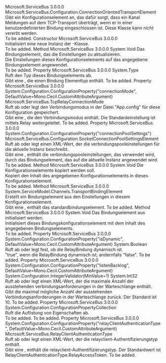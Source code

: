 <Type Name="TcpRelayTransportElement" FullName="Microsoft.ServiceBus.Configuration.TcpRelayTransportElement">
  <TypeSignature Language="C#" Value="public sealed class TcpRelayTransportElement : Microsoft.ServiceBus.Configuration.ConnectionOrientedTransportElement" />
  <TypeSignature Language="ILAsm" Value=".class public auto ansi sealed beforefieldinit TcpRelayTransportElement extends Microsoft.ServiceBus.Configuration.ConnectionOrientedTransportElement" />
  <TypeSignature Language="DocId" Value="T:Microsoft.ServiceBus.Configuration.TcpRelayTransportElement" />
  <TypeSignature Language="VB.NET" Value="Public NotInheritable Class TcpRelayTransportElement&#xA;Inherits ConnectionOrientedTransportElement" />
  <TypeSignature Language="F#" Value="type TcpRelayTransportElement = class&#xA;    inherit ConnectionOrientedTransportElement" />
  <AssemblyInfo>
    <AssemblyName>Microsoft.ServiceBus</AssemblyName>
    <AssemblyVersion>3.0.0.0</AssemblyVersion>
  </AssemblyInfo>
  <Base>
    <BaseTypeName>Microsoft.ServiceBus.Configuration.ConnectionOrientedTransportElement</BaseTypeName>
  </Base>
  <Interfaces />
  <Docs>
    <summary>Gibt ein Konfigurationselement an, das dafür sorgt, dass ein Kanal Meldungen auf dem TCP-Transport überträgt, wenn er in einer benutzerdefinierten Bindung eingeschlossen ist. Diese Klasse kann nicht vererbt werden.</summary>
    <remarks>To be added.</remarks>
  </Docs>
  <Members>
    <Member MemberName=".ctor">
      <MemberSignature Language="C#" Value="public TcpRelayTransportElement ();" />
      <MemberSignature Language="ILAsm" Value=".method public hidebysig specialname rtspecialname instance void .ctor() cil managed" />
      <MemberSignature Language="DocId" Value="M:Microsoft.ServiceBus.Configuration.TcpRelayTransportElement.#ctor" />
      <MemberSignature Language="VB.NET" Value="Public Sub New ()" />
      <MemberType>Constructor</MemberType>
      <AssemblyInfo>
        <AssemblyName>Microsoft.ServiceBus</AssemblyName>
        <AssemblyVersion>3.0.0.0</AssemblyVersion>
      </AssemblyInfo>
      <Parameters />
      <Docs>
        <summary>Initialisiert eine neue Instanz der <see cref="T:Microsoft.ServiceBus.Configuration.TcpRelayTransportElement" />-Klasse.</summary>
        <remarks>To be added.</remarks>
      </Docs>
    </Member>
    <Member MemberName="ApplyConfiguration">
      <MemberSignature Language="C#" Value="public override void ApplyConfiguration (System.ServiceModel.Channels.BindingElement bindingElement);" />
      <MemberSignature Language="ILAsm" Value=".method public hidebysig virtual instance void ApplyConfiguration(class System.ServiceModel.Channels.BindingElement bindingElement) cil managed" />
      <MemberSignature Language="DocId" Value="M:Microsoft.ServiceBus.Configuration.TcpRelayTransportElement.ApplyConfiguration(System.ServiceModel.Channels.BindingElement)" />
      <MemberSignature Language="F#" Value="override this.ApplyConfiguration : System.ServiceModel.Channels.BindingElement -&gt; unit" Usage="tcpRelayTransportElement.ApplyConfiguration bindingElement" />
      <MemberType>Method</MemberType>
      <AssemblyInfo>
        <AssemblyName>Microsoft.ServiceBus</AssemblyName>
        <AssemblyVersion>3.0.0.0</AssemblyVersion>
      </AssemblyInfo>
      <ReturnValue>
        <ReturnType>System.Void</ReturnType>
      </ReturnValue>
      <Parameters>
        <Parameter Name="bindingElement" Type="System.ServiceModel.Channels.BindingElement" />
      </Parameters>
      <Docs>
        <param name="bindingElement"> Das Bindungselement, das die Einstellungen zu aktualisieren.</param>
        <summary>Die Einstellungen dieses Konfigurationselements auf das angegebene Bindungselement angewendet.</summary>
        <remarks>To be added.</remarks>
      </Docs>
    </Member>
    <Member MemberName="BindingElementType">
      <MemberSignature Language="C#" Value="public override Type BindingElementType { get; }" />
      <MemberSignature Language="ILAsm" Value=".property instance class System.Type BindingElementType" />
      <MemberSignature Language="DocId" Value="P:Microsoft.ServiceBus.Configuration.TcpRelayTransportElement.BindingElementType" />
      <MemberSignature Language="VB.NET" Value="Public Overrides ReadOnly Property BindingElementType As Type" />
      <MemberSignature Language="F#" Value="member this.BindingElementType : Type" Usage="Microsoft.ServiceBus.Configuration.TcpRelayTransportElement.BindingElementType" />
      <MemberType>Property</MemberType>
      <AssemblyInfo>
        <AssemblyName>Microsoft.ServiceBus</AssemblyName>
        <AssemblyVersion>3.0.0.0</AssemblyVersion>
      </AssemblyInfo>
      <ReturnValue>
        <ReturnType>System.Type</ReturnType>
      </ReturnValue>
      <Docs>
        <summary>Ruft den Typ dieses Bindungselements ab.</summary>
        <value>Gibt eine <see cref="T:System.Type" /> , die einen Bindung Elementtyp enthält.</value>
        <remarks>To be added.</remarks>
      </Docs>
    </Member>
    <Member MemberName="ConnectionMode">
      <MemberSignature Language="C#" Value="public Microsoft.ServiceBus.TcpRelayConnectionMode ConnectionMode { get; set; }" />
      <MemberSignature Language="ILAsm" Value=".property instance valuetype Microsoft.ServiceBus.TcpRelayConnectionMode ConnectionMode" />
      <MemberSignature Language="DocId" Value="P:Microsoft.ServiceBus.Configuration.TcpRelayTransportElement.ConnectionMode" />
      <MemberSignature Language="VB.NET" Value="Public Property ConnectionMode As TcpRelayConnectionMode" />
      <MemberSignature Language="F#" Value="member this.ConnectionMode : Microsoft.ServiceBus.TcpRelayConnectionMode with get, set" Usage="Microsoft.ServiceBus.Configuration.TcpRelayTransportElement.ConnectionMode" />
      <MemberType>Property</MemberType>
      <AssemblyInfo>
        <AssemblyName>Microsoft.ServiceBus</AssemblyName>
        <AssemblyVersion>3.0.0.0</AssemblyVersion>
      </AssemblyInfo>
      <Attributes>
        <Attribute>
          <AttributeName>System.Configuration.ConfigurationProperty("connectionMode", DefaultValue=Mono.Cecil.CustomAttributeArgument)</AttributeName>
        </Attribute>
      </Attributes>
      <ReturnValue>
        <ReturnType>Microsoft.ServiceBus.TcpRelayConnectionMode</ReturnType>
      </ReturnValue>
      <Docs>
        <summary>Ruft ab oder legt den Verbindungsmodus in der Datei "App.config" für diese Konfiguration gespeichert.</summary>
        <value>Gibt eine <see cref="T:Microsoft.ServiceBus.TcpRelayConnectionMode" /> , die den Verbindungsmodus enthält. Die Standardeinstellung ist mittels Relay weitergeleitet.</value>
        <remarks>To be added.</remarks>
      </Docs>
    </Member>
    <Member MemberName="ConnectionPoolSettings">
      <MemberSignature Language="C#" Value="public Microsoft.ServiceBus.Configuration.SocketConnectionPoolSettingsElement ConnectionPoolSettings { get; set; }" />
      <MemberSignature Language="ILAsm" Value=".property instance class Microsoft.ServiceBus.Configuration.SocketConnectionPoolSettingsElement ConnectionPoolSettings" />
      <MemberSignature Language="DocId" Value="P:Microsoft.ServiceBus.Configuration.TcpRelayTransportElement.ConnectionPoolSettings" />
      <MemberSignature Language="VB.NET" Value="Public Property ConnectionPoolSettings As SocketConnectionPoolSettingsElement" />
      <MemberSignature Language="F#" Value="member this.ConnectionPoolSettings : Microsoft.ServiceBus.Configuration.SocketConnectionPoolSettingsElement with get, set" Usage="Microsoft.ServiceBus.Configuration.TcpRelayTransportElement.ConnectionPoolSettings" />
      <MemberType>Property</MemberType>
      <AssemblyInfo>
        <AssemblyName>Microsoft.ServiceBus</AssemblyName>
        <AssemblyVersion>3.0.0.0</AssemblyVersion>
      </AssemblyInfo>
      <Attributes>
        <Attribute>
          <AttributeName>System.Configuration.ConfigurationProperty("connectionPoolSettings")</AttributeName>
        </Attribute>
      </Attributes>
      <ReturnValue>
        <ReturnType>Microsoft.ServiceBus.Configuration.SocketConnectionPoolSettingsElement</ReturnType>
      </ReturnValue>
      <Docs>
        <summary>Ruft ab oder legt einen XML-Wert, der die verbindungspooleinstellungen für die aktuelle Instanz beschreibt.</summary>
        <value>Gibt eine <see cref="T:Microsoft.ServiceBus.Configuration.SocketConnectionPoolSettingsElement" /> , enthält die verbindungspooleinstellungen, das verwendet wird, durch das Bindungselement, das auf die aktuelle Instanz angewendet wird.</value>
        <remarks>To be added.</remarks>
      </Docs>
    </Member>
    <Member MemberName="CopyFrom">
      <MemberSignature Language="C#" Value="public override void CopyFrom (System.ServiceModel.Configuration.ServiceModelExtensionElement from);" />
      <MemberSignature Language="ILAsm" Value=".method public hidebysig virtual instance void CopyFrom(class System.ServiceModel.Configuration.ServiceModelExtensionElement from) cil managed" />
      <MemberSignature Language="DocId" Value="M:Microsoft.ServiceBus.Configuration.TcpRelayTransportElement.CopyFrom(System.ServiceModel.Configuration.ServiceModelExtensionElement)" />
      <MemberSignature Language="VB.NET" Value="Public Overrides Sub CopyFrom (from As ServiceModelExtensionElement)" />
      <MemberSignature Language="F#" Value="override this.CopyFrom : System.ServiceModel.Configuration.ServiceModelExtensionElement -&gt; unit" Usage="tcpRelayTransportElement.CopyFrom from" />
      <MemberType>Method</MemberType>
      <AssemblyInfo>
        <AssemblyName>Microsoft.ServiceBus</AssemblyName>
        <AssemblyVersion>3.0.0.0</AssemblyVersion>
      </AssemblyInfo>
      <ReturnValue>
        <ReturnType>System.Void</ReturnType>
      </ReturnValue>
      <Parameters>
        <Parameter Name="from" Type="System.ServiceModel.Configuration.ServiceModelExtensionElement" />
      </Parameters>
      <Docs>
        <param name="from"> Die Konfigurationselemente kopiert werden soll.</param>
        <summary>Kopiert den Inhalt des angegebenen Konfigurationselements in dieses Konfigurationselement.</summary>
        <remarks>To be added.</remarks>
      </Docs>
    </Member>
    <Member MemberName="CreateDefaultBindingElement">
      <MemberSignature Language="C#" Value="protected override System.ServiceModel.Channels.TransportBindingElement CreateDefaultBindingElement ();" />
      <MemberSignature Language="ILAsm" Value=".method familyhidebysig virtual instance class System.ServiceModel.Channels.TransportBindingElement CreateDefaultBindingElement() cil managed" />
      <MemberSignature Language="DocId" Value="M:Microsoft.ServiceBus.Configuration.TcpRelayTransportElement.CreateDefaultBindingElement" />
      <MemberSignature Language="VB.NET" Value="Protected Overrides Function CreateDefaultBindingElement () As TransportBindingElement" />
      <MemberSignature Language="F#" Value="override this.CreateDefaultBindingElement : unit -&gt; System.ServiceModel.Channels.TransportBindingElement" Usage="tcpRelayTransportElement.CreateDefaultBindingElement " />
      <MemberType>Method</MemberType>
      <AssemblyInfo>
        <AssemblyName>Microsoft.ServiceBus</AssemblyName>
        <AssemblyVersion>3.0.0.0</AssemblyVersion>
      </AssemblyInfo>
      <ReturnValue>
        <ReturnType>System.ServiceModel.Channels.TransportBindingElement</ReturnType>
      </ReturnValue>
      <Parameters />
      <Docs>
        <summary>Erstellt ein Bindungselement aus den Einstellungen in diesem Konfigurationselement.</summary>
        <returns>Gibt eine <see cref="T:System.ServiceModel.Channels.TransportBindingElement" /> , enthält das standardbindungselement.</returns>
        <remarks>To be added.</remarks>
      </Docs>
    </Member>
    <Member MemberName="InitializeFrom">
      <MemberSignature Language="C#" Value="protected override void InitializeFrom (System.ServiceModel.Channels.BindingElement bindingElement);" />
      <MemberSignature Language="ILAsm" Value=".method familyhidebysig virtual instance void InitializeFrom(class System.ServiceModel.Channels.BindingElement bindingElement) cil managed" />
      <MemberSignature Language="DocId" Value="M:Microsoft.ServiceBus.Configuration.TcpRelayTransportElement.InitializeFrom(System.ServiceModel.Channels.BindingElement)" />
      <MemberSignature Language="F#" Value="override this.InitializeFrom : System.ServiceModel.Channels.BindingElement -&gt; unit" Usage="tcpRelayTransportElement.InitializeFrom bindingElement" />
      <MemberType>Method</MemberType>
      <AssemblyInfo>
        <AssemblyName>Microsoft.ServiceBus</AssemblyName>
        <AssemblyVersion>3.0.0.0</AssemblyVersion>
      </AssemblyInfo>
      <ReturnValue>
        <ReturnType>System.Void</ReturnType>
      </ReturnValue>
      <Parameters>
        <Parameter Name="bindingElement" Type="System.ServiceModel.Channels.BindingElement" />
      </Parameters>
      <Docs>
        <param name="bindingElement">Das Bindungselement aus initialisiert werden.</param>
        <summary>Initialisiert dieses Bindungskonfigurationselement mit dem Inhalt des angegebenen Bindungselements.</summary>
        <remarks>To be added.</remarks>
      </Docs>
    </Member>
    <Member MemberName="IsDynamic">
      <MemberSignature Language="C#" Value="public bool IsDynamic { get; set; }" />
      <MemberSignature Language="ILAsm" Value=".property instance bool IsDynamic" />
      <MemberSignature Language="DocId" Value="P:Microsoft.ServiceBus.Configuration.TcpRelayTransportElement.IsDynamic" />
      <MemberSignature Language="VB.NET" Value="Public Property IsDynamic As Boolean" />
      <MemberSignature Language="F#" Value="member this.IsDynamic : bool with get, set" Usage="Microsoft.ServiceBus.Configuration.TcpRelayTransportElement.IsDynamic" />
      <MemberType>Property</MemberType>
      <AssemblyInfo>
        <AssemblyName>Microsoft.ServiceBus</AssemblyName>
        <AssemblyVersion>3.0.0.0</AssemblyVersion>
      </AssemblyInfo>
      <Attributes>
        <Attribute>
          <AttributeName>System.Configuration.ConfigurationProperty("isDynamic", DefaultValue=Mono.Cecil.CustomAttributeArgument)</AttributeName>
        </Attribute>
      </Attributes>
      <ReturnValue>
        <ReturnType>System.Boolean</ReturnType>
      </ReturnValue>
      <Docs>
        <summary>Ruft ab oder legt fest, ob die RelayBindung dynamisch ist.</summary>
        <value>"true", wenn die RelayBindung dynamisch ist; andernfalls "false".</value>
        <remarks>To be added.</remarks>
      </Docs>
    </Member>
    <Member MemberName="ListenBacklog">
      <MemberSignature Language="C#" Value="public int ListenBacklog { get; set; }" />
      <MemberSignature Language="ILAsm" Value=".property instance int32 ListenBacklog" />
      <MemberSignature Language="DocId" Value="P:Microsoft.ServiceBus.Configuration.TcpRelayTransportElement.ListenBacklog" />
      <MemberSignature Language="VB.NET" Value="Public Property ListenBacklog As Integer" />
      <MemberSignature Language="F#" Value="member this.ListenBacklog : int with get, set" Usage="Microsoft.ServiceBus.Configuration.TcpRelayTransportElement.ListenBacklog" />
      <MemberType>Property</MemberType>
      <AssemblyInfo>
        <AssemblyName>Microsoft.ServiceBus</AssemblyName>
        <AssemblyVersion>3.0.0.0</AssemblyVersion>
      </AssemblyInfo>
      <Attributes>
        <Attribute>
          <AttributeName>System.Configuration.ConfigurationProperty("listenBacklog", DefaultValue=Mono.Cecil.CustomAttributeArgument)</AttributeName>
        </Attribute>
        <Attribute>
          <AttributeName>System.Configuration.IntegerValidator(MinValue=1)</AttributeName>
        </Attribute>
      </Attributes>
      <ReturnValue>
        <ReturnType>System.Int32</ReturnType>
      </ReturnValue>
      <Docs>
        <summary>Ruft ab oder legt einen XML-Wert, der die maximale Anzahl der ausstehenden verbindungsanforderungen in der Warteschlange enthält.</summary>
        <value>Gibt die maximal mögliche Anzahl der ausstehenden Verbindungsanforderungen in der Warteschlange zurück. Der Standard ist 10.</value>
        <remarks>To be added.</remarks>
      </Docs>
    </Member>
    <Member MemberName="Properties">
      <MemberSignature Language="C#" Value="protected override System.Configuration.ConfigurationPropertyCollection Properties { get; }" />
      <MemberSignature Language="ILAsm" Value=".property instance class System.Configuration.ConfigurationPropertyCollection Properties" />
      <MemberSignature Language="DocId" Value="P:Microsoft.ServiceBus.Configuration.TcpRelayTransportElement.Properties" />
      <MemberSignature Language="VB.NET" Value="Protected Overrides ReadOnly Property Properties As ConfigurationPropertyCollection" />
      <MemberSignature Language="F#" Value="member this.Properties : System.Configuration.ConfigurationPropertyCollection" Usage="Microsoft.ServiceBus.Configuration.TcpRelayTransportElement.Properties" />
      <MemberType>Property</MemberType>
      <AssemblyInfo>
        <AssemblyName>Microsoft.ServiceBus</AssemblyName>
        <AssemblyVersion>3.0.0.0</AssemblyVersion>
      </AssemblyInfo>
      <ReturnValue>
        <ReturnType>System.Configuration.ConfigurationPropertyCollection</ReturnType>
      </ReturnValue>
      <Docs>
        <summary>
            Ruft die Auflistung von Eigenschaften ab.
            </summary>
        <value>To be added.</value>
        <remarks>To be added.</remarks>
      </Docs>
    </Member>
    <Member MemberName="RelayClientAuthenticationType">
      <MemberSignature Language="C#" Value="public Microsoft.ServiceBus.RelayClientAuthenticationType RelayClientAuthenticationType { get; set; }" />
      <MemberSignature Language="ILAsm" Value=".property instance valuetype Microsoft.ServiceBus.RelayClientAuthenticationType RelayClientAuthenticationType" />
      <MemberSignature Language="DocId" Value="P:Microsoft.ServiceBus.Configuration.TcpRelayTransportElement.RelayClientAuthenticationType" />
      <MemberSignature Language="VB.NET" Value="Public Property RelayClientAuthenticationType As RelayClientAuthenticationType" />
      <MemberSignature Language="F#" Value="member this.RelayClientAuthenticationType : Microsoft.ServiceBus.RelayClientAuthenticationType with get, set" Usage="Microsoft.ServiceBus.Configuration.TcpRelayTransportElement.RelayClientAuthenticationType" />
      <MemberType>Property</MemberType>
      <AssemblyInfo>
        <AssemblyName>Microsoft.ServiceBus</AssemblyName>
        <AssemblyVersion>3.0.0.0</AssemblyVersion>
      </AssemblyInfo>
      <Attributes>
        <Attribute>
          <AttributeName>System.Configuration.ConfigurationProperty("relayClientAuthenticationType", DefaultValue=Mono.Cecil.CustomAttributeArgument)</AttributeName>
        </Attribute>
      </Attributes>
      <ReturnValue>
        <ReturnType>Microsoft.ServiceBus.RelayClientAuthenticationType</ReturnType>
      </ReturnValue>
      <Docs>
        <summary>Ruft ab oder legt einen XML-Wert, der die relayclient-Authentifizierungstyp enthält.</summary>
        <value>Gibt eine <see cref="T:Microsoft.ServiceBus.RelayClientAuthenticationType" /> , enthält die relayclient-Authentifizierungstyp. Der Standardwert ist RelayClientAuthenticationType.RelayAccessToken.</value>
        <remarks>To be added.</remarks>
      </Docs>
    </Member>
  </Members>
</Type>